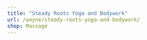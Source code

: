 ```yaml
---
title: "Steady Roots Yoga and Bodywork"
url: /wayne/steady-roots-yoga-and-bodywork/
shop: Massage
---
```

